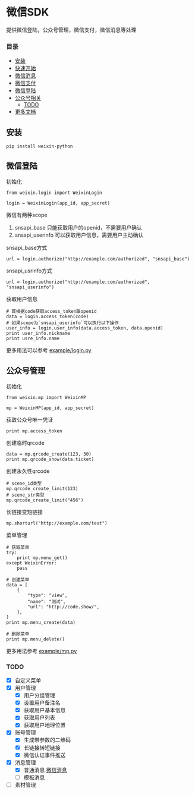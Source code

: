 微信SDK
======

提供微信登陆，公众号管理，微信支付，微信消息等处理

### 目录

* [安装](#安装)
* [快速开始](https://github.com/zwczou/weixin-python/wiki/%E5%BF%AB%E9%80%9F%E5%BC%80%E5%A7%8B)
* [微信消息](https://github.com/zwczou/weixin-python/wiki/%E5%BE%AE%E4%BF%A1%E6%B6%88%E6%81%AF)
* [微信支付](https://github.com/zwczou/weixin-python/wiki/%E5%BE%AE%E4%BF%A1%E6%94%AF%E4%BB%98)
* [微信登陆](#微信登陆)
* [公众号相关](#公众号管理)
    * [TODO](#todo)
* [更多文档](https://github.com/zwczou/weixin-python/wiki)


## 安装

    pip install weixin-python


## 微信登陆

初始化

    from weixin.login import WeixinLogin

    login = WeixinLogin(app_id, app_secret)

微信有两种scope

1. snsapi_base 只能获取用户的openid，不需要用户确认
2. snsapi_userinfo 可以获取用户信息，需要用户主动确认


snsapi_base方式

    url = login.authorize("http://example.com/authorized", "snsapi_base")

snsapi_usrinfo方式

    url = login.authorize("http://example.com/authorized", "snsapi_userinfo")

获取用户信息

    # 首根据code获取access_token跟openid
    data = login.access_token(code)
    # 如果scope为`snsapi_userinfo`可以执行以下操作
    user_info = login.user_info(data.access_token, data.openid)
    print user_info.nickname
    print usre_info.name

更多用法可以参考 [example/login.py](https://github.com/zwczou/weixin-python/blob/master/example/login.py)

## 公众号管理

初始化

    from weixin.mp import WeixinMP

    mp = WeixinMP(app_id, app_secret)

获取公众号唯一凭证

    print mp.access_token

创建临时qrcode

    data = mp.qrcode_create(123, 30)
    print mp.qrcode_show(data.ticket)

创建永久性qrcode

    # scene_id类型
    mp.qrcode_create_limit(123)
    # scene_str类型
    mp.qrcode_create_limit("456")

长链接变短链接

    mp.shorturl("http://example.com/test")

菜单管理

    # 获取菜单
    try:
        print mp.menu_get()
    except WeixinError:
        pass

    # 创建菜单
    data = [
        {
            "type": "view",
            "name": "测试",
            "url": "http://code.show/",
        },
    ]
    print mp.menu_create(data)

    # 删除菜单
    print mp.menu_delete()

更多用法参考 [example/mp.py](https://github.com/zwczou/weixin-python/blob/master/example/mp.py)

### TODO

* [X] 自定义菜单
* [X] 用户管理
    * [X] 用户分组管理
    * [X] 设置用户备注名
    * [X] 获取用户基本信息
    * [X] 获取用户列表
    * [X] 获取用户地理位置
* [X] 账号管理
    * [X] 生成带参数的二维码
    * [X] 长链接转短链接
    * [X] 微信认证事件推送
* [X] 消息管理
    * [X] 普通消息 [微信消息](#微信消息)
    * [ ] 模板消息
* [ ] 素材管理
